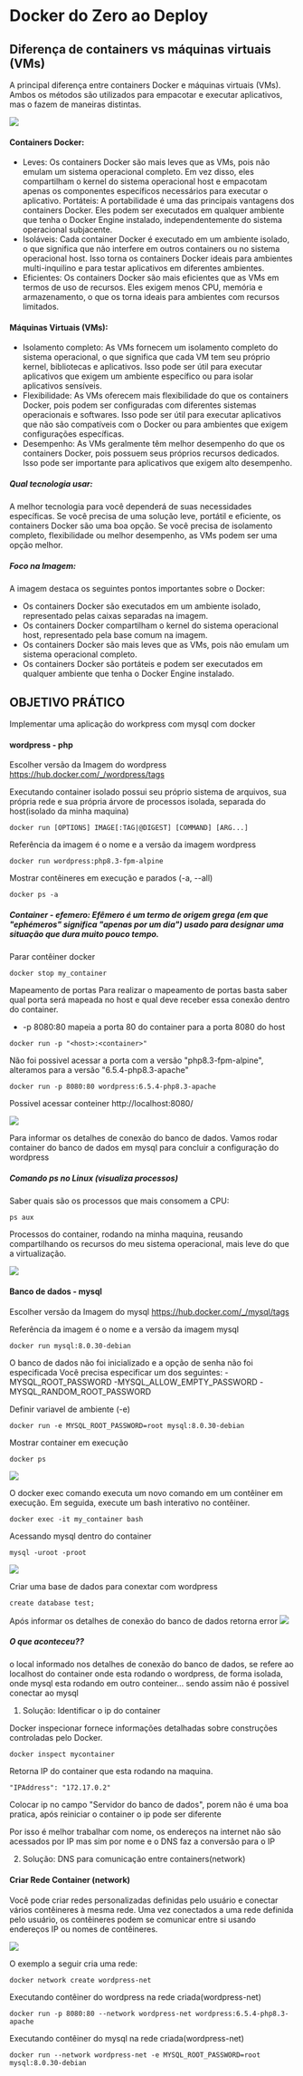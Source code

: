 # Docker do Zero ao Deploy

## Diferença de containers vs máquinas virtuais (VMs)

A principal diferença entre containers Docker e máquinas virtuais (VMs). Ambos os métodos são utilizados para empacotar e executar aplicativos, mas o fazem de maneiras distintas.

<img src="./assets/containers_vs_virtualization.png">

#### Containers Docker:

- Leves: Os containers Docker são mais leves que as VMs, pois não emulam um sistema operacional completo. Em vez disso, eles compartilham o kernel do sistema operacional host e empacotam apenas os componentes específicos necessários para executar o aplicativo.
  Portáteis: A portabilidade é uma das principais vantagens dos containers Docker. Eles podem ser executados em qualquer ambiente que tenha o Docker Engine instalado, independentemente do sistema operacional subjacente.
- Isoláveis: Cada container Docker é executado em um ambiente isolado, o que significa que não interfere em outros containers ou no sistema operacional host. Isso torna os containers Docker ideais para ambientes multi-inquilino e para testar aplicativos em diferentes ambientes.
- Eficientes: Os containers Docker são mais eficientes que as VMs em termos de uso de recursos. Eles exigem menos CPU, memória e armazenamento, o que os torna ideais para ambientes com recursos limitados.

#### Máquinas Virtuais (VMs):

- Isolamento completo: As VMs fornecem um isolamento completo do sistema operacional, o que significa que cada VM tem seu próprio kernel, bibliotecas e aplicativos. Isso pode ser útil para executar aplicativos que exigem um ambiente específico ou para isolar aplicativos sensíveis.
- Flexibilidade: As VMs oferecem mais flexibilidade do que os containers Docker, pois podem ser configuradas com diferentes sistemas operacionais e softwares. Isso pode ser útil para executar aplicativos que não são compatíveis com o Docker ou para ambientes que exigem configurações específicas.
- Desempenho: As VMs geralmente têm melhor desempenho do que os containers Docker, pois possuem seus próprios recursos dedicados. Isso pode ser importante para aplicativos que exigem alto desempenho.

##### Qual tecnologia usar:

A melhor tecnologia para você dependerá de suas necessidades específicas. Se você precisa de uma solução leve, portátil e eficiente, os containers Docker são uma boa opção. Se você precisa de isolamento completo, flexibilidade ou melhor desempenho, as VMs podem ser uma opção melhor.

##### Foco na Imagem:

A imagem destaca os seguintes pontos importantes sobre o Docker:

- Os containers Docker são executados em um ambiente isolado, representado pelas caixas separadas na imagem.
- Os containers Docker compartilham o kernel do sistema operacional host, representado pela base comum na imagem.
- Os containers Docker são mais leves que as VMs, pois não emulam um sistema operacional completo.
- Os containers Docker são portáteis e podem ser executados em qualquer ambiente que tenha o Docker Engine instalado.

## OBJETIVO PRÁTICO

Implementar uma aplicação do workpress com mysql com docker

#### wordpress - php

Escolher versão da Imagem do wordpress
https://hub.docker.com/_/wordpress/tags

Executando container isolado possui seu próprio sistema de arquivos, sua própria rede e sua própria árvore de processos isolada, separada do host(isolado da minha maquina)

```
docker run [OPTIONS] IMAGE[:TAG|@DIGEST] [COMMAND] [ARG...]
```

Referência da imagem é o nome e a versão da imagem wordpress

```
docker run wordpress:php8.3-fpm-alpine
```

Mostrar contêineres em execução e parados (-a, --all)

```
docker ps -a
```

##### Container - efemero: Efêmero é um termo de origem grega (em que "ephémeros" significa "apenas por um dia") usado para designar uma situação que dura muito pouco tempo.

Parar contêiner docker

```
docker stop my_container
```

Mapeamento de portas
Para realizar o mapeamento de portas basta saber qual porta será mapeada no host e qual deve receber essa conexão dentro do container.

- -p 8080:80 mapeia a porta 80 do container para a porta 8080 do host

```
docker run -p "<host>:<container>"
```

Não foi possivel acessar a porta com a versão "php8.3-fpm-alpine", alteramos para a versão "6.5.4-php8.3-apache"

```
docker run -p 8080:80 wordpress:6.5.4-php8.3-apache
```

Possivel acessar conteiner http://localhost:8080/

<img src="assets/doker-run-wordpress.png">

Para informar os detalhes de conexão do banco de dados. Vamos rodar container do banco de dados em mysql para concluir a configuração do wordpress

##### Comando ps no Linux (visualiza processos)

Saber quais são os processos que mais consomem a CPU:

```linux
ps aux
```

Processos do container, rodando na minha maquina, reusando compartilhando os recursos do meu sistema operacional, mais leve do que a virtualização.

<img src="assets/ps-aux-docker.png" >

#### Banco de dados - mysql

Escolher versão da Imagem do mysql
https://hub.docker.com/_/mysql/tags

Referência da imagem é o nome e a versão da imagem mysql

```
docker run mysql:8.0.30-debian
```

O banco de dados não foi inicializado e a opção de senha não foi especificada
Você precisa especificar um dos seguintes:
-MYSQL_ROOT_PASSWORD
-MYSQL_ALLOW_EMPTY_PASSWORD
-MYSQL_RANDOM_ROOT_PASSWORD

Definir variavel de ambiente (-e)

```
docker run -e MYSQL_ROOT_PASSWORD=root mysql:8.0.30-debian
```

Mostrar container em execução

```
docker ps
```

<img src="assets/docker-ps-exec.png">

O docker exec comando executa um novo comando em um contêiner em execução. Em seguida, execute um bash interativo no contêiner.

```
docker exec -it my_container bash
```

Acessando mysql dentro do container

```
mysql -uroot -proot
```

<img src="assets/mysql-container.png">

Criar uma base de dados para conextar com wordpress

```mysql
create database test;
```

Após informar os detalhes de conexão do banco de dados retorna error
<img src="assets/error-db-wordpress.png">

##### O que aconteceu??

o local informado nos detalhes de conexão do banco de dados, se refere ao localhost do container onde esta rodando o wordpress, de forma isolada, onde mysql esta rodando em outro conteiner... sendo assim não é possivel conectar ao mysql

1. Solução: Identificar o ip do container

Docker inspecionar fornece informações detalhadas sobre construções controladas pelo Docker.

```
docker inspect mycontainer
```

Retorna IP do container que esta rodando na maquina.

```
"IPAddress": "172.17.0.2"
```

Colocar ip no campo "Servidor do banco de dados", porem não é uma boa pratica, após reiniciar o container o ip pode ser diferente

Por isso é melhor trabalhar com nome, os endereços na internet não são acessados por IP mas sim por nome e o DNS faz a conversão para o IP

2. Solução: DNS para comunicação entre containers(network)

#### Criar Rede Container (network)

Você pode criar redes personalizadas definidas pelo usuário e conectar vários contêineres à mesma rede. Uma vez conectados a uma rede definida pelo usuário, os contêineres podem se comunicar entre si usando endereços IP ou nomes de contêineres.

<img src="assets/bridge2.png">

O exemplo a seguir cria uma rede:

```
docker network create wordpress-net
```

Executando contêiner do wordpress na rede criada(wordpress-net)

```
docker run -p 8080:80 --network wordpress-net wordpress:6.5.4-php8.3-apache
```

Executando contêiner do mysql na rede criada(wordpress-net)

```
docker run --network wordpress-net -e MYSQL_ROOT_PASSWORD=root mysql:8.0.30-debian
```
